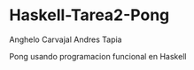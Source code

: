 # Haskell-Tarea2-Pong

Anghelo Carvajal
Andres Tapia

Pong usando programacion funcional en Haskell
